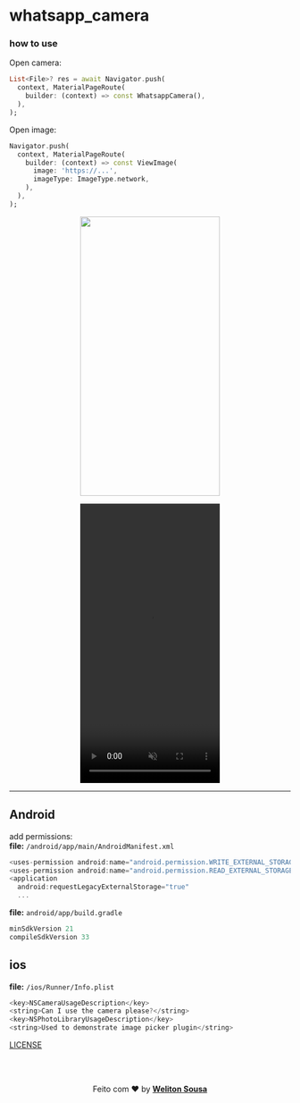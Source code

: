 # whatsapp_camera

### how to use

Open camera: <br>
```dart
List<File>? res = await Navigator.push(
  context, MaterialPageRoute(
    builder: (context) => const WhatsappCamera(),
  ),
);
```
Open image: <br>
```dart
Navigator.push(
  context, MaterialPageRoute(
    builder: (context) => const ViewImage(
      image: 'https://...', 
      imageType: ImageType.network,
    ),
  ),
);
```
<p align="center">
<img  src="https://raw.githubusercontent.com/welitonsousa/whatsapp_camera/main/assets/example.gif" width="250" height="500"/>
</p>

<p align="center">
<video autoplay muted width="250" height="500" controls>
  <source  src="https://raw.githubusercontent.com/welitonsousa/whatsapp_camera/main/assets/example.mp4" type="video/mp4">
</video>
</p>

<hr>

## Android
add permissions: <br>
<b>file:</b>  `/android/app/main/AndroidManifest.xml`

```dart
<uses-permission android:name="android.permission.WRITE_EXTERNAL_STORAGE" />
<uses-permission android:name="android.permission.READ_EXTERNAL_STORAGE" />
<application
  android:requestLegacyExternalStorage="true"
  ...
```
<b>file:</b>  `android/app/build.gradle`
```dart
minSdkVersion 21
compileSdkVersion 33
```

## ios
<b>file:</b> `/ios/Runner/Info.plist`

```dart
<key>NSCameraUsageDescription</key>
<string>Can I use the camera please?</string>
<key>NSPhotoLibraryUsageDescription</key>
<string>Used to demonstrate image picker plugin</string>
```

 <a target="_blank" href="https://github.com/welitonsousa/whatsapp_camera/blob/main/LICENSE">LICENSE</a>

<br>
<br>
<p align="center">
   Feito com ❤️ by <a target="_blank" href="https://github.com/welitonsousa"><b>Weliton Sousa</b></a>
</p>
